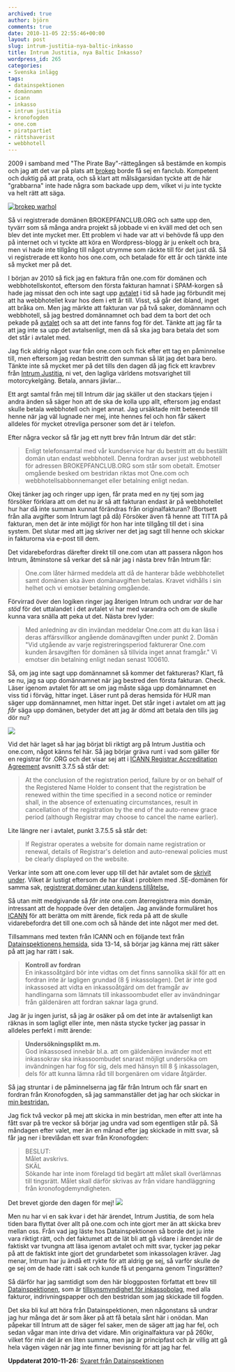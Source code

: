 ```yaml
---
archived: true
author: björn
comments: true
date: 2010-11-05 22:55:46+00:00
layout: post
slug: intrum-justitia-nya-baltic-inkasso
title: Intrum Justitia, nya Baltic Inkasso?
wordpress_id: 265
categories:
- Svenska inlägg
tags:
- datainspektionen
- domännamn
- icann
- inkasso
- intrum justitia
- kronofogden
- one.com
- piratpartiet
- rättshaverist
- webbhotell
---
```


2009 i samband med "The Pirate Bay"-rättegången så bestämde en kompis och jag att det var på plats att [brokep] borde få sej en fanclub. Kompetent och duktig på att prata, och så klart att målsägarsidan tyckte att de här "grabbarna" inte hade några som backade upp dem, vilket vi ju inte tyckte va helt rätt att säga.

[![brokep warhol](http://sanitarium.se/files/uploads/2010/11/brokep-warhol-top-image-2-300x80.png)](http://sanitarium.se/files/uploads/2010/11/brokep-warhol-top-image-2.png)

Så vi registrerade domänen BROKEPFANCLUB.ORG och satte upp den, tyvärr som så många andra projekt så jobbade vi en kväll med det och sen blev det inte mycket mer. Ett problem vi hade var att vi behövde få upp den på internet och vi tyckte att köra en Wordpress-blogg är ju enkelt och bra, men vi hade inte tillgång till något utrymme som räckte till för det just då. Så vi registrerade ett konto hos one.com, och betalade för ett år och tänkte inte så mycket mer på det.

I början av 2010 så fick jag en faktura från one.com för domänen och webbhotellskontot, eftersom den första fakturan hamnat i SPAM-korgen så hade jag missat den och inte sagt upp [avtalet][avtal-one] i tid så hade jag förbundit mej att ha webbhotellet kvar hos dem i ett år till. Visst, så går det ibland, inget att bråka om. Men jag märkte att fakturan var på två saker, domännamn och webbhotell, så jag bestred domännamnet och bad dem ta bort det och pekade på [avtalet][avtal-one] och sa att det inte fanns fog för det. Tänkte att jag får ta att jag inte sa upp det avtalsenligt, men då så ska jag bara betala det som det står i avtalet med.

Jag fick aldrig något svar från one.com och fick efter ett tag en påminnelse till, men eftersom jag redan bestritt den summan så lät jag det bara bero. Tänkte inte så mycket mer på det tills den dagen då jag fick ett kravbrev från [Intrum Justitia], ni vet, den lagliga världens motsvarighet till motorcykelgäng. Betala, annars jävlar...

Ett argt samtal från mej till Intrum där jag skäller ut den stackars tjejen i andra änden så säger hon att de ska de kolla upp allt, eftersom jag endast skulle betala webbhotell och inget annat. Jag ursäktade mitt beteende till henne när jag väl lugnade ner mej, inte hennes fel och hon får säkert alldeles för mycket otrevliga personer som det är i telefon. 

Efter några veckor så får jag ett nytt brev från Intrum där det står: 

> Enligt telefonsamtal med vår kundservice har du bestritt att du beställt domän utan endast webbhotell.
> Denna fordran avser just webbhotell för adressen BROKEPFANCLUB.ORG som står som obetalt. Emotser omgående besked om bestridan riktas mot One.com och webbhotellsabbonnemanget eller betalning enligt nedan.

Okej tänker jag och ringer upp igen, får prata med en ny tjej som jag försöker förklara att om det nu är så att fakturan endast är på webbhotellet hur har då inte summan kunnat förändras från originalfakturan? (Bortsett från alla avgifter som Intrum lagt på då) Försöker även få henne att TITTA på fakturan, men det är inte möjligt för hon har inte tillgång till det i sina system. Det slutar med att jag skriver ner det jag sagt till henne och skickar in fakturorna via e-post till dem. 

Det vidarebefordras därefter direkt till one.com utan att passera någon hos Intrum, åtminstone så verkar det så när jag i nästa brev från Intrum får:

> One.com låter härmed meddela att då de hanterar både webbhotellet samt domänen ska även domänavgiften betalas. 
> Kravet vidhålls i sin helhet och vi emotser betalning omgående.

Förvirrad över den logiken ringer jag återigen Intrum och undrar *var* de har *stöd* för det uttalandet i det avtalet vi har med varandra och om de skulle kunna vara snälla att peka ut det. Nästa brev lyder:

> Med anledning av din invändan meddelar One.com att du kan läsa i deras affärsvillkor angående domänavgiften under punkt 2. Domän "Vid utgående av varje registreringsperiod fakturerar One.com kunden årsavgiften för domänen så tillvida inget annat framgår." Vi emotser din betalning enligt nedan senast 100610.

Så, om jag inte sagt upp domännamnet så kommer det faktureras? Klart, få se nu, jag sa upp domännamnet när jag bestred den första fakturan. Check. Läser igenom avtalet för att se om jag måste säga upp domännamnet en viss tid i förväg, hittar inget. Läser runt på deras hemsida för HUR man säger upp domännamnet, men hittar inget. Det står inget i avtalet om att jag *får* säga upp domänen, betyder det att jag är dömd att betala den tills jag dör nu?

[![](http://sanitarium.se/files/uploads/2010/11/cussing-150x150.png)](http://sanitarium.se/files/uploads/2010/11/cussing.png)

Vid det här laget så har jag börjat bli riktigt arg på Intrum Justitia och one.com, något känns fel här. Så jag börjar gräva runt i vad som gäller för en registrar för .ORG och det visar sej att i [ICANN Registrar Accreditation Agreement][icann] avsnitt 3.7.5 så står det:

> At the conclusion of the registration period, failure by or on behalf of the Registered Name Holder to consent that the registration be renewed within the time specified in a second notice or reminder shall, in the absence of extenuating circumstances, result in cancellation of the registration by the end of the auto-renew grace period (although Registrar may choose to cancel the name earlier).

Lite längre ner i avtalet, punkt 3.7.5.5 så står det:

> If Registrar operates a website for domain name registration or renewal, details of Registrar's deletion and auto-renewal policies must be clearly displayed on the website.

Verkar inte som att one.com lever upp till det här avtalet som de [skrivit under](http://www.icann.org/en/registrars/accredited-list.html). Vilket är lustigt eftersom de har råkat i problem med .SE-domänen för samma sak, [registrerat domäner utan kundens tillåtelse.](http://www.idg.se/2.1085/1.339619/onecom-stangs-av-fran-se-domanen)

Så utan mitt medgivande så *får inte* one.com återregistrera min domän, intressant att de hoppade över den detaljen. Jag använde formuläret hos [ICANN] för att berätta om mitt ärende, fick reda på att de skulle vidarebefordra det till one.com och så hände det inte något mer med det.

Tillsammans med texten från ICANN och en följande text från [Datainspektionens hemsida][di-inkasso], sida 13-14, så börjar jag känna mej rätt säker på att jag har rätt i sak.

> **Kontroll av fordran**  
> En inkassoåtgärd bör inte vidtas om det finns sannolika skäl för att en fordran inte är lagligen grundad (8 § inkassolagen). Det är inte god inkassosed att vidta en inkassoåtgärd om det framgår av handlingarna som lämnats till inkassoombudet eller av invändningar från gäldenären att fordran saknar laga grund.  

Jag är ju ingen jurist, så jag är osäker på om det inte är avtalsenligt kan räknas in som lagligt eller inte, men nästa stycke tycker jag passar in alldeles perfekt i mitt ärende:  

> **Undersökningsplikt m.m.**  
> God inkassosed innebär bl.a. att om gäldenären invänder mot ett inkassokrav ska inkassoombudet snarast möjligt undersöka om invändningen har fog för sig, dels med hänsyn till 8 § inkassolagen, dels för att kunna lämna råd till borgenären om vidare åtgärder.

Så jag struntar i de påminnelserna jag får från Intrum och får snart en fordran från Kronofogden, så jag sammanställer det jag har och skickar in [min bestridan.][bestridan]

Jag fick två veckor på mej att skicka in min bestridan, men efter att inte ha fått svar på tre veckor så börjar jag undra vad som egentligen står på. Så måndagen efter valet, mer än en månad efter jag skickade in mitt svar, så får jag ner i brevlådan ett svar från Kronofogden:

> BESLUT:  
> Målet avskrivs.  
> SKÄL  
> Sökande har inte inom förelagd tid begärt att målet skall överlämnas till tingsrätt. Målet skall därför skrivas av från vidare handläggning från kronofogdemyndigheten.  

Det brevet gjorde den dagen för mej!
[![](http://sanitarium.se/files/uploads/2010/11/excellent-150x150.jpg)](http://sanitarium.se/files/uploads/2010/11/excellent.jpg)

Men nu har vi en sak kvar i det här ärendet, Intrum Justitia, de som hela tiden bara flyttat över allt på one.com och inte gjort mer än att skicka brev mellan oss. Från vad jag läste hos Datainspektionen så borde det ju inte vara riktigt rätt, och det faktumet att de lät bli att gå vidare i ärendet när de faktiskt var tvungna att läsa igenom avtalet och mitt svar, tycker jag pekar på att de faktiskt inte gjort det grundarbetet som inkassolagen kräver. Jag menar, Intrum har ju ändå ett rykte för att aldrig ge sej, så varför skulle de ge sej om de hade rätt i sak och kunde få ut pengarna genom Tingsrätten?

Så därför har jag samtidigt som den här bloggposten författat ett brev till [Datainspektionen][di], som är [tillsynsmyndighet för inkassobolag][di-inkassodel], med alla fakturor, indrivningspapper och den bestridan som jag skickade till fogden. 

Det ska bli kul att höra från Datainspektionen, men någonstans så undrar jag hur många det är som åker på att få betala sånt här i onödan. Man påpekar till Intrum att de säger fel saker, men de säger att jag har fel, och sedan vågar man inte driva det vidare. Min originalfaktura var på 260kr, vilket för min del är en liten summa, men jag är principfast och är villig att gå hela vägen vägen när jag inte finner bevisning för att jag har fel.

**Uppdaterat 2010-11-26:** [Svaret från Datainspektionen](/blog/2010/11/svar-fran-datainspektionen-om-intrum-justitia/)

[brokep]:http://blog.brokep.com/
[icann]:http://www.icann.org/en/registrars/ra-agreement-21may09-en.htm#3.7.5
[di-inkasso]:http://www.datainspektionen.se/Documents/faktabroschyr-allmannarad-inkasso.pdf
[bestridan]:https://docs.google.com/document/d/1vSyQs5jWkx40BOziG1J9V2aEOEgIqGFUeC03wkKiJPM/edit?hl=sv&authkey;=CM2oo6II
[avtal-one]:/files/Bilaga-1-one-terms.pdf
[Intrum Justitia]:http://www.intrum.com/sv/index.asp
[ICANN]:https://secure.wikimedia.org/wikipedia/sv/wiki/ICANN
[di-inkassodel]:http://www.datainspektionen.se/lagar-och-regler/inkassolagen/
[di]:http://www.datainspektionen.se/
